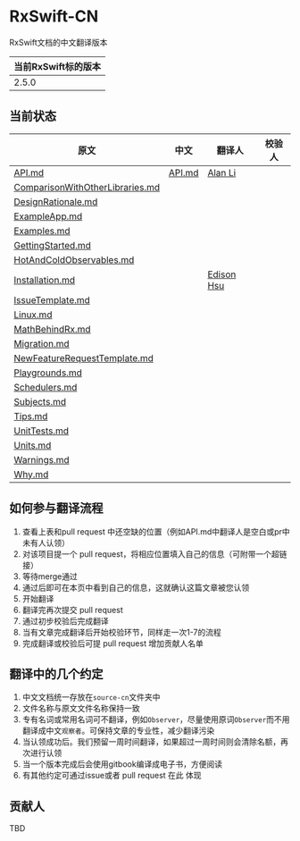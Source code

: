 # RxSwift-CN
RxSwift文档的中文翻译版本

|当前RxSwift标的版本|
|-----|
|2.5.0|

## 当前状态
| 原文 | 中文| 翻译人 | 校验人 |
| --- | ---- | ---- | ----- |
| [API.md](source/API.md) |[API.md](source-cn/API.md)|[Alan Li](https://github.com/iamlipan)||
| [ComparisonWithOtherLibraries.md](source/ComparisonWithOtherLibraries.md) ||||
| [DesignRationale.md](source/DesignRationale.md) ||||
| [ExampleApp.md](source/ExampleApp.md) ||||
| [Examples.md](source/Examples.md) ||||
| [GettingStarted.md](source/GettingStarted.md) ||||
| [HotAndColdObservables.md](source/HotAndColdObservables.md) ||||
| [Installation.md](source/Installation.md) ||[Edison Hsu](https://github.com/Edison-Hsu)||
| [IssueTemplate.md](source/IssueTemplate.md) ||||
| [Linux.md](source/Linux.md) ||||
| [MathBehindRx.md](source/MathBehindRx.md) ||||
| [Migration.md](source/Migration.md) ||||
| [NewFeatureRequestTemplate.md](source/NewFeatureRequestTemplate.md) ||||
| [Playgrounds.md](source/Playgrounds.md) ||||
| [Schedulers.md](source/Schedulers.md) ||||
| [Subjects.md](source/Subjects.md) ||||
| [Tips.md](source/Tips.md) ||||
| [UnitTests.md](source/UnitTests.md) ||||
| [Units.md](source/Units.md) ||||
| [Warnings.md](source/Warnings.md) ||||
| [Why.md](source/Why.md) ||||

## 如何参与翻译流程
1. 查看上表和pull request 中还空缺的位置（例如API.md中翻译人是空白或pr中未有人认领）
2. 对该项目提一个 pull request，将相应位置填入自己的信息（可附带一个超链接）
3. 等待merge通过
4. 通过后即可在本页中看到自己的信息，这就确认这篇文章被您认领
5. 开始翻译
6. 翻译完再次提交 pull request
7. 通过初步校验后完成翻译
8. 当有文章完成翻译后开始校验环节，同样走一次1-7的流程
9. 完成翻译或校验后可提 pull request 增加贡献人名单

## 翻译中的几个约定
1. 中文文档统一存放在`source-cn`文件夹中
2. 文件名称与原文文件名称保持一致
3. 专有名词或常用名词可不翻译，例如`Observer`，尽量使用原词`Observer`而不用翻译成中文`观察者`。可保持文章的专业性，减少翻译污染
4. 当认领成功后。我们预留一周时间翻译，如果超过一周时间则会清除名额，再次进行认领
5. 当一个版本完成后会使用gitbook编译成电子书，方便阅读
5. 有其他约定可通过issue或者 pull request 在此 体现

## 贡献人
TBD
